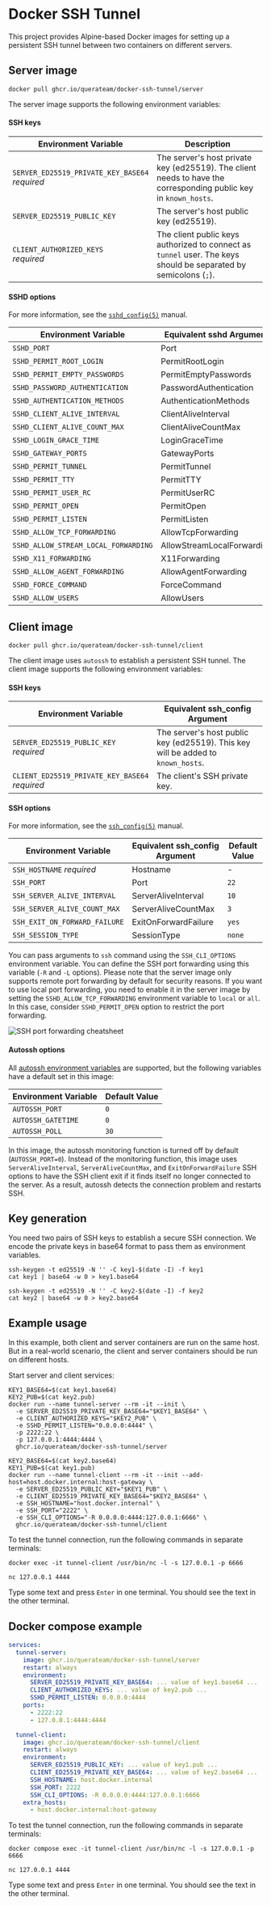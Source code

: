# Docker SSH Tunnel

This project provides Alpine-based Docker images
for setting up a persistent SSH tunnel
between two containers on different servers.

## Server image

```shell
docker pull ghcr.io/querateam/docker-ssh-tunnel/server
```

The server image supports the following environment variables:

#### SSH keys

| Environment Variable                                | Description                                                                                                      |
| --------------------------------------------------- | ---------------------------------------------------------------------------------------------------------------- |
| `SERVER_ED25519_PRIVATE_KEY_BASE64` <br> _required_ | The server's host private key (ed25519). The client needs to have the corresponding public key in `known_hosts`. |
| `SERVER_ED25519_PUBLIC_KEY`                         | The server's host public key (ed25519).                                                                          |
| `CLIENT_AUTHORIZED_KEYS` <br> _required_            | The client public keys authorized to connect as `tunnel` user. The keys should be separated by semicolons (`;`). |

#### SSHD options

For more information, see the [`sshd_config(5)`](https://linux.die.net/man/5/sshd_config) manual.

| Environment Variable                 | Equivalent sshd Argument   | Default Value     |
| ------------------------------------ | -------------------------- | ----------------- |
| `SSHD_PORT`                          | Port                       | `22`              |
| `SSHD_PERMIT_ROOT_LOGIN`             | PermitRootLogin            | `no`              |
| `SSHD_PERMIT_EMPTY_PASSWORDS`        | PermitEmptyPasswords       | `no`              |
| `SSHD_PASSWORD_AUTHENTICATION`       | PasswordAuthentication     | `no`              |
| `SSHD_AUTHENTICATION_METHODS`        | AuthenticationMethods      | `publickey`       |
| `SSHD_CLIENT_ALIVE_INTERVAL`         | ClientAliveInterval        | `10`              |
| `SSHD_CLIENT_ALIVE_COUNT_MAX`        | ClientAliveCountMax        | `30`              |
| `SSHD_LOGIN_GRACE_TIME`              | LoginGraceTime             | `30`              |
| `SSHD_GATEWAY_PORTS`                 | GatewayPorts               | `clientspecified` |
| `SSHD_PERMIT_TUNNEL`                 | PermitTunnel               | `no`              |
| `SSHD_PERMIT_TTY`                    | PermitTTY                  | `no`              |
| `SSHD_PERMIT_USER_RC`                | PermitUserRC               | `no`              |
| `SSHD_PERMIT_OPEN`                   | PermitOpen                 | -                 |
| `SSHD_PERMIT_LISTEN`                 | PermitListen               | -                 |
| `SSHD_ALLOW_TCP_FORWARDING`          | AllowTcpForwarding         | `remote`          |
| `SSHD_ALLOW_STREAM_LOCAL_FORWARDING` | AllowStreamLocalForwarding | `no`              |
| `SSHD_X11_FORWARDING`                | X11Forwarding              | `no`              |
| `SSHD_ALLOW_AGENT_FORWARDING`        | AllowAgentForwarding       | `no`              |
| `SSHD_FORCE_COMMAND`                 | ForceCommand               | `/sbin/nologin`   |
| `SSHD_ALLOW_USERS`                   | AllowUsers                 | `tunnel`          |

## Client image

```shell
docker pull ghcr.io/querateam/docker-ssh-tunnel/client
```

The client image uses `autossh` to establish a persistent SSH tunnel.
The client image supports the following environment variables:

#### SSH keys

| Environment Variable                                | Equivalent ssh_config Argument                                                   |
| --------------------------------------------------- | -------------------------------------------------------------------------------- |
| `SERVER_ED25519_PUBLIC_KEY` <br> _required_         | The server's host public key (ed25519). This key will be added to `known_hosts`. |
| `CLIENT_ED25519_PRIVATE_KEY_BASE64` <br> _required_ | The client's SSH private key.                                                    |

#### SSH options

For more information, see the [`ssh_config(5)`](https://linux.die.net/man/5/ssh_config) manual.

| Environment Variable          | Equivalent ssh_config Argument | Default Value |
| ----------------------------- | ------------------------------ | ------------- |
| `SSH_HOSTNAME` _required_     | Hostname                       | -             |
| `SSH_PORT`                    | Port                           | `22`          |
| `SSH_SERVER_ALIVE_INTERVAL`   | ServerAliveInterval            | `10`          |
| `SSH_SERVER_ALIVE_COUNT_MAX`  | ServerAliveCountMax            | `3`           |
| `SSH_EXIT_ON_FORWARD_FAILURE` | ExitOnForwardFailure           | `yes`         |
| `SSH_SESSION_TYPE`            | SessionType                    | `none`        |

You can pass arguments to `ssh` command using the `SSH_CLI_OPTIONS` environment variable.
You can define the SSH port forwarding using this variable (`-R` and `-L` options).
Please note that the server image only supports
remote port forwarding by default for security reasons.
If you want to use local port forwarding,
you need to enable it in the server image
by setting the `SSHD_ALLOW_TCP_FORWARDING` environment variable to `local` or `all`.
In this case, consider `SSHD_PERMIT_OPEN` option to restrict the port forwarding.

![SSH port forwarding cheatsheet](docs/ssh-port-forwarding.png)

#### Autossh options

All [autossh environment variables](https://github.com/Autossh/autossh)
are supported, but the following variables have a default set in this image:

| Environment Variable | Default Value |
| -------------------- | ------------- |
| `AUTOSSH_PORT`       | `0`           |
| `AUTOSSH_GATETIME`   | `0`           |
| `AUTOSSH_POLL`       | `30`          |

In this image, the autossh monitoring function is turned off by default (`AUTOSSH_PORT=0`).
Instead of the monitoring function,
this image uses `ServerAliveInterval`, `ServerAliveCountMax`, and `ExitOnForwardFailure` SSH options
to have the SSH client exit if it finds itself no longer connected to the server.
As a result, autossh detects the connection problem and restarts SSH.

## Key generation

You need two pairs of SSH keys to establish a secure SSH connection.
We encode the private keys in base64 format to pass them as environment variables.

```shell
ssh-keygen -t ed25519 -N '' -C key1-$(date -I) -f key1
cat key1 | base64 -w 0 > key1.base64

ssh-keygen -t ed25519 -N '' -C key2-$(date -I) -f key2
cat key2 | base64 -w 0 > key2.base64
```

## Example usage

In this example, both client and server containers are run on the same host.
But in a real-world scenario,
the client and server containers should be run on different hosts.

Start server and client services:

```shell
KEY1_BASE64=$(cat key1.base64)
KEY2_PUB=$(cat key2.pub)
docker run --name tunnel-server --rm -it --init \
  -e SERVER_ED25519_PRIVATE_KEY_BASE64="$KEY1_BASE64" \
  -e CLIENT_AUTHORIZED_KEYS="$KEY2_PUB" \
  -e SSHD_PERMIT_LISTEN="0.0.0.0:4444" \
  -p 2222:22 \
  -p 127.0.0.1:4444:4444 \
  ghcr.io/querateam/docker-ssh-tunnel/server
```

```shell
KEY2_BASE64=$(cat key2.base64)
KEY1_PUB=$(cat key1.pub)
docker run --name tunnel-client --rm -it --init --add-host=host.docker.internal:host-gateway \
  -e SERVER_ED25519_PUBLIC_KEY="$KEY1_PUB" \
  -e CLIENT_ED25519_PRIVATE_KEY_BASE64="$KEY2_BASE64" \
  -e SSH_HOSTNAME="host.docker.internal" \
  -e SSH_PORT="2222" \
  -e SSH_CLI_OPTIONS="-R 0.0.0.0:4444:127.0.0.1:6666" \
  ghcr.io/querateam/docker-ssh-tunnel/client
```

To test the tunnel connection,
run the following commands in separate terminals:

```shell
docker exec -it tunnel-client /usr/bin/nc -l -s 127.0.0.1 -p 6666
```

```shell
nc 127.0.0.1 4444
```

Type some text and press `Enter` in one terminal.
You should see the text in the other terminal.

## Docker compose example

```yaml
services:
  tunnel-server:
    image: ghcr.io/querateam/docker-ssh-tunnel/server
    restart: always
    environment:
      SERVER_ED25519_PRIVATE_KEY_BASE64: ... value of key1.base64 ...
      CLIENT_AUTHORIZED_KEYS: ... value of key2.pub ...
      SSHD_PERMIT_LISTEN: 0.0.0.0:4444
    ports:
      - 2222:22
      - 127.0.0.1:4444:4444

  tunnel-client:
    image: ghcr.io/querateam/docker-ssh-tunnel/client
    restart: always
    environment:
      SERVER_ED25519_PUBLIC_KEY: ... value of key1.pub ...
      CLIENT_ED25519_PRIVATE_KEY_BASE64: ... value of key2.base64 ...
      SSH_HOSTNAME: host.docker.internal
      SSH_PORT: 2222
      SSH_CLI_OPTIONS: -R 0.0.0.0:4444:127.0.0.1:6666
    extra_hosts:
      - host.docker.internal:host-gateway
```

To test the tunnel connection,
run the following commands in separate terminals:

```shell
docker compose exec -it tunnel-client /usr/bin/nc -l -s 127.0.0.1 -p 6666
```

```shell
nc 127.0.0.1 4444
```

Type some text and press `Enter` in one terminal.
You should see the text in the other terminal.
